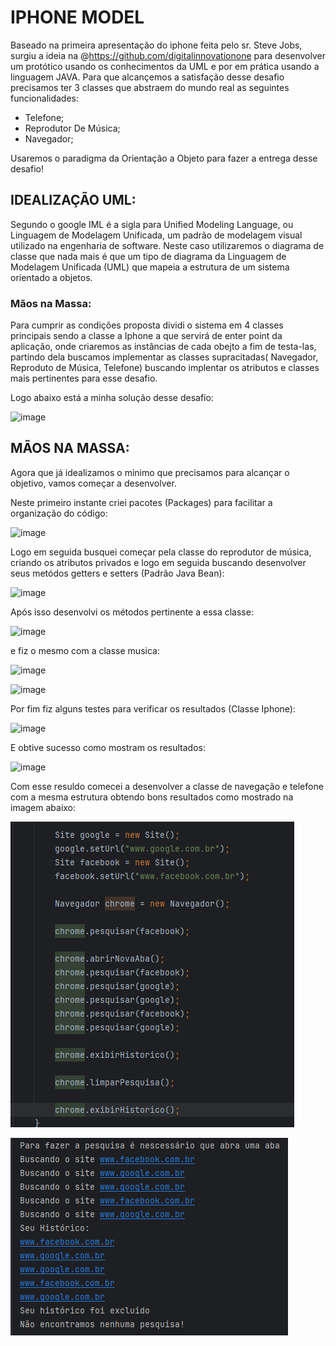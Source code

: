 # IPHONE MODEL
Baseado na primeira apresentação do iphone feita pelo sr. Steve Jobs, surgiu a ideia na @https://github.com/digitalinnovationone para desenvolver um protótico
usando os conhecimentos da UML e por em prática usando a linguagem JAVA.
Para que alcançemos a satisfação desse desafio precisamos ter 3 classes que abstraem do mundo real as seguintes funcionalidades:

 * Telefone;
 * Reprodutor De Música;
 * Navegador;

Usaremos o paradigma da Orientação a Objeto para fazer a entrega desse desafio!


## IDEALIZAÇÃO UML:
Segundo o google IML é a sigla para Unified Modeling Language, ou Linguagem de Modelagem Unificada, um padrão de modelagem visual utilizado na engenharia de software.
Neste caso utilizaremos o diagrama de classe que nada mais é que um tipo de diagrama da Linguagem de Modelagem Unificada (UML) que mapeia a estrutura de um sistema orientado a objetos.

### Mãos na Massa:
Para cumprir as condições proposta dividi o sistema em 4 classes principais sendo a  classe a Iphone a que servirá de enter point da aplicação, onde criaremos as instâncias de cada obejto 
a fim de testa-las, partindo dela buscamos implementar as classes supracitadas( Navegador, Reproduto de Música, Telefone) buscando implentar os atributos e classes mais pertinentes para 
esse desafio.

Logo abaixo está a minha solução desse desafio:

![image](https://github.com/user-attachments/assets/cac479f1-d3f4-41ed-b24d-37ba749aa94f)

## MÃOS NA MASSA:
Agora que já idealizamos o minimo que precisamos para alcançar o objetivo, vamos começar a desenvolver.

Neste primeiro instante criei pacotes (Packages) para facilitar a organização do código:

![image](https://github.com/user-attachments/assets/94751485-3b8a-49f5-902b-3422f82b2a1f)

Logo em seguida busquei começar pela classe do reprodutor de música, criando os atributos privados e logo em seguida buscando desenvolver seus metódos getters e setters (Padrão Java Bean):

![image](https://github.com/user-attachments/assets/4b1b96c0-e23b-430c-bf51-92e83859168f)

Após isso desenvolvi os métodos pertinente a essa classe:

![image](https://github.com/user-attachments/assets/aef780ba-18c0-4cb3-bc7f-bf6018b26a1e)

e fiz o mesmo com a classe musica:

![image](https://github.com/user-attachments/assets/c7c52c3a-fb7d-4354-a4c0-82312a1251ae)

![image](https://github.com/user-attachments/assets/a76745b4-a6cf-487d-a787-653c732417af)


Por fim fiz alguns testes para verificar os resultados (Classe Iphone):

![image](https://github.com/user-attachments/assets/ec888aa2-1c9b-4448-ab10-5136803d2473)


E obtive sucesso como mostram os resultados:

![image](https://github.com/user-attachments/assets/e76a99a8-03e9-492e-915e-2e454dbdd059)

Com esse resuldo comecei a desenvolver a classe de navegação e telefone com a mesma estrutura obtendo bons resultados como mostrado na imagem abaixo:

![img.png](img.png)


![img_2.png](img_2.png)
